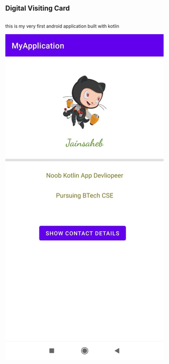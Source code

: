 ## Digital Visiting Card
<br/>
this is my very first android application built with kotlin
<br/>
<br/>
<img  src="./app.jpeg"/>
